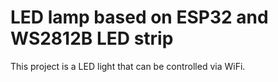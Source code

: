 # LED lamp based on ESP32 and WS2812B LED strip

This project is a LED light that can be controlled via WiFi.